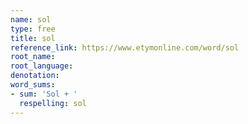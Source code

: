 ```yaml
---
name: sol
type: free
title: sol
reference_link: https://www.etymonline.com/word/sol
root_name: 
root_language: 
denotation: 
word_sums:
- sum: 'Sol + '
  respelling: sol
---
```

